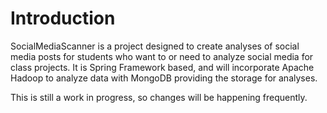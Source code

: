 # Introduction

SocialMediaScanner is a project designed to create analyses of social media posts for students who want to or need to analyze social media for class projects. It is Spring Framework based, and will incorporate Apache Hadoop to analyze data with MongoDB providing the storage for analyses.

This is still a work in progress, so changes will be happening frequently.
